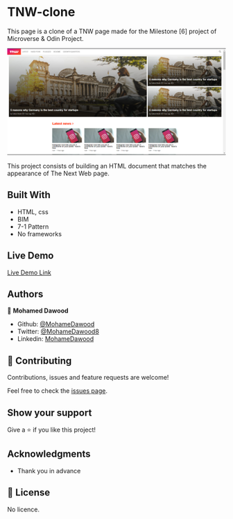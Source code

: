 # TNW-clone

This page is a clone of a TNW page made for the Milestone [6] project of Microverse &amp; Odin Project.

![screenshot](screenshot.png)

This project consists of building an HTML document that matches the appearance of The Next Web page.

## Built With

- HTML, css
- BIM
- 7-1 Pattern
- No frameworks

## Live Demo

[Live Demo Link](https://rawcdn.githack.com/MohameDawood/the-next-web-clone/3d107e8b88aea6abf23959ff01b229ad1d5c5d16/index.html)

## Authors

👤 **Mohamed Dawood**

- Github: [@MohameDawood](https://github.com/MohameDawood/)
- Twitter: [@MohameDawood8](https://twitter.com/Mohamedawood8)
- Linkedin: [MohameDawood](https://www.linkedin.com/in/mohamedawood/)

## 🤝 Contributing

Contributions, issues and feature requests are welcome!

Feel free to check the [issues page](issues/).

## Show your support

Give a ⭐️ if you like this project!

## Acknowledgments

- Thank you in advance

## 📝 License

No licence.

